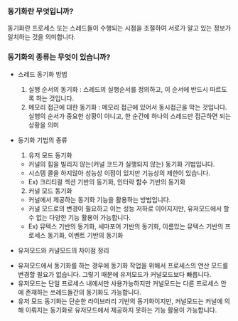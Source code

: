### 동기화란 무엇입니까? 
동기화란 프로세스 또는 스레드들이 수행되는 시점을 조절하여 서로가 알고 있는 정보가 일치하는 것을 의미합니다.

### 동기화의 종류는 무엇이 있습니까?
* 스레드 동기화 방법
    1. 실행 순서의 동기화 : 스레드의 실행순서를 정의하고, 이 순서에 반드시 따르도록 하는 것입니다.
    2. 메모리 접근에 대한 동기화 : 메모리 접근에 있어서 동시접근을 막는 것입니다. 
                                 실행의 순서가 중요한 상황이 아니고, 한 순간에 하나의 스레드만 접근하면 되는 상황을 의미
* 동기화 기법의 종류
    1. 유저 모드 동기화
     - 커널의 힘을 빌리지 않는(커널 코드가 실행되지 않는) 동기화 기법입니다.
     - 시스템 콜을 하지않아 성능상 이점이 있지만 기능상의 제한이 있습니다.
     - Ex) 크리티컬 섹션 기반의 동기화, 인터락 함수 기반의 동기화
    2. 커널 모드 동기화
     - 커널에서 제공하는 동기화 기능을 활용하는 방법입니다.
     - 커널 모드로의 변경이 필요하고 이는 성능 저하로 이어지지만, 유저모드에서 할 수 없는 다양한 기능 활용이 가능합니다.
     - Ex) 뮤텍스 기반의 동기화, 세마포어 기반의 동기화, 이름있는 뮤텍스 기반의 프로세스 동기화, 이벤트 기반의 동기화


* 유저모드와 커널모드의 차이점 정리
- 유저모드에서 동기화를 하는 경우에 동기화 작업을 위해서 프로세스의 연산 모드를 변경할 필요가 없습니다. 그렇기 때문에 유저모드가 커널모드보다 빠릅니다.
- 유저모드는 단일 프로세스 내에서만 사용가능하지만 커널모드는 다른 프로세스 안에 존재하는 쓰레드들간의 동기화도 가능합니다.
- 유저 모드 동기화는 단순한 라이브러리 기반의 동기화이지만, 커널모드는 커널에 의해 이뤄지는 동기화로 유저모드에서 제공하지 못하는 기능 활용이 가능합니다.

